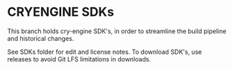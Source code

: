 # CRYENGINE SDKs
This branch holds cry-engine SDK's, in order to streamline the build pipeline and historical changes.

See SDKs folder for edit and license notes. To download SDK's, use releases to avoid Git LFS limitations in downloads.